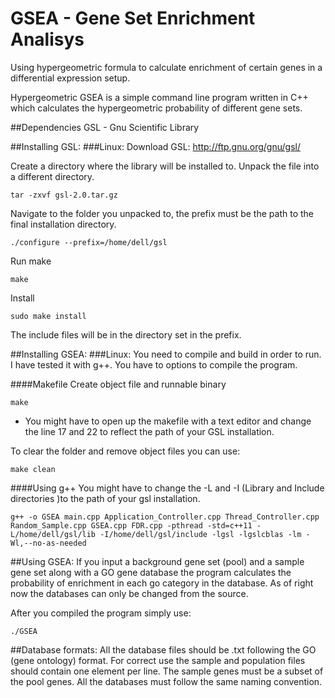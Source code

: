 # GSEA - Gene Set Enrichment Analisys

Using hypergeometric formula to calculate enrichment of certain genes in a differential expression setup.

Hypergeometric GSEA is a simple command line program written in C++ which calculates the hypergeometric probability of different gene sets.

##Dependencies
GSL - Gnu Scientific Library


##Installing GSL:
###Linux:
Download GSL: http://ftp.gnu.org/gnu/gsl/

Create a directory where the library will be installed to.
Unpack the file into a different directory. 

    tar -zxvf gsl-2.0.tar.gz 
    
Navigate to the folder you unpacked to, the prefix must be the path to the final installation directory.

    ./configure --prefix=/home/dell/gsl

Run make

    make

Install

    sudo make install

The include files will be in the directory set in the prefix.

##Installing GSEA:
###Linux:
You need to compile and build in order to run. I have tested it with g++.
You have to options to compile the program.

####Makefile
Create object file and runnable binary

	make

* You might have to open up the makefile with a text editor and change the line 17 and 22 to reflect the path of your GSL installation.

To clear the folder and remove object files you can use:

	make clean

####Using g++
You might have to change the -L and -I (Library and Include directories )to the path of your gsl installation.

    g++ -o GSEA main.cpp Application_Controller.cpp Thread_Controller.cpp Random_Sample.cpp GSEA.cpp FDR.cpp -pthread -std=c++11 -L/home/dell/gsl/lib -I/home/dell/gsl/include -lgsl -lgslcblas -lm -Wl,--no-as-needed

##Using GSEA:
If you input a background gene set (pool) and a sample gene set along with a GO gene database the program calculates the probability of enrichment in each go category in the database.
As of right now the databases can only be changed from the source.

After you compiled the program simply use:

	./GSEA

##Database formats:
All the database files should be .txt following the GO (gene ontology) format.
For correct use the sample and population files should contain one element per line.
The sample genes must be a subset of the pool genes.
All the databases must follow the same naming convention.


